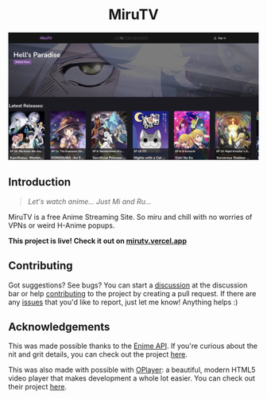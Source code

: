 <h1 align="center">
    MiruTV
</h1>

![Screen shot of MiruTV](./public/miruTV.jpeg)

## Introduction
> <i>Let's watch anime... Just Mi and Ru...</i>

MiruTV is a free Anime Streaming Site. So miru and chill with no worries of VPNs or weird H-Anime popups.

<strong>This project is live! Check it out on [mirutv.vercel.app](https://mirutv.vercel.app/)</strong>

## Contributing
Got suggestions? See bugs? You can start a [discussion](https://github.com/OatsProgramming/miruTV/discussions) at the discussion bar or help [contributing](https://github.com/OatsProgramming/miruTV/pulls) to the project by creating a pull request. If there are any [issues](https://github.com/OatsProgramming/miruTV/issues) that you'd like to report, just let me know! Anything helps :)

## Acknowledgements
This was made possible thanks to the [Enime API](https://docs.enime.moe/). If you're curious about the nit and grit details, you can check out the project [here](https://github.com/Enime-Project).

This was also made with possible with [OPlayer](https://oplayer.vercel.app/): a beautiful, modern HTML5 video player that makes development a whole lot easier. You can check out their project [here](https://github.com/shiyiya/oplayer).